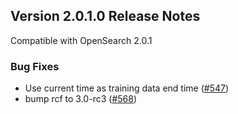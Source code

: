 ## Version 2.0.1.0 Release Notes

Compatible with OpenSearch 2.0.1


### Bug Fixes

* Use current time as training data end time ([#547](https://github.com/opensearch-project/anomaly-detection/pull/547))
* bump rcf to 3.0-rc3 ([#568](https://github.com/opensearch-project/anomaly-detection/pull/568))
